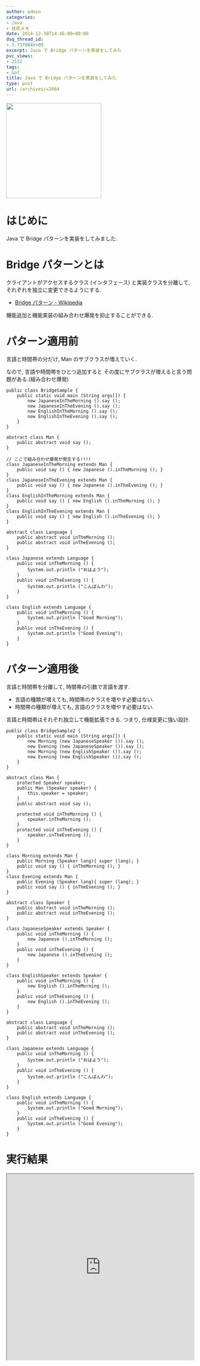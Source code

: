 ```yaml
---
author: admin
categories:
- Java
- 技術メモ
date: 2014-12-30T14:46:00+00:00
dsq_thread_id:
- 3.737084e+09
excerpt: Java で Bridge パターンを実装をしてみた
pvc_views:
- 2112
tags:
- Gof
title: Java で Bridge パターンを実装をしてみた
type: post
url: /archives/=2864
---
```


<a href="https://futurismo.biz/wp-content/uploads/java.png"><img alt="" src="https://futurismo.biz/wp-content/uploads/java.png" width="256" height="256" /></a>

はじめに
========

Java で Bridge パターンを実装をしてみました.

Bridge パターンとは
===================

クライアントがアクセスするクラス (インタフェース)
と実装クラスを分離して, それぞれを独立に変更できるようにする.

-   [Bridge パターン -
    Wikipedia](https://ja.wikipedia.org/wiki/Bridge_%E3%83%91%E3%82%BF%E3%83%BC%E3%83%B3)

機能追加と機能実装の組み合わせ爆発を抑止することができる.

パターン適用前
==============

言語と時間帯の分だけ, Man のサブクラスが増えていく.

なので, 言語や時間帯をひとつ追加すると
その度にサブクラスが増えると言う問題がある.(組み合わせ爆発)

``` {.java}
public class BridgeSample {
    public static void main (String args[]) {
        new JapaneseInTheMorning ().say ();
        new JapaneseInTheEvening ().say ();     
        new EnglishInTheMorning ().say ();
        new EnglishInTheEvening ().say ();      
    }
}

abstract class Man {
    public abstract void say ();
}

// ここで組み合わせ爆発が発生する!!!!
class JapaneseInTheMorning extends Man {
    public void say () { new Japanese ().inTheMorning (); }
}
class JapaneseInTheEvening extends Man {
    public void say () { new Japanese ().inTheEvening (); }
}
class EnglishInTheMorning extends Man {
    public void say () { new English ().inTheMorning (); }
}
class EnglishInTheEvening extends Man {
    public void say () { new English ().inTheEvening (); }
}

abstract class Language {
    public abstract void inTheMorning ();
    public abstract void inTheEvening ();   
}

class Japanese extends Language {
    public void inTheMorning () {
        System.out.println ("おはよう");
    }
    public void inTheEvening () {
        System.out.println ("こんばんわ");
    }
}

class English extends Language {
    public void inTheMorning () {
        System.out.println ("Good Morning");
    }
    public void inTheEvening () {
        System.out.println ("Good Evening");
    }
}
```

パターン適用後
==============

言語と時間帯を分離して, 時間帯の引数で言語を渡す.

-   言語の種類が増えても, 時間帯のクラスを増やす必要はない.
-   時間帯の種類が増えても, 言語のクラスを増やす必要はない.

言語と時間帯はそれぞれ独立して機能拡張できる. つまり,
仕様変更に強い設計.

``` {.java}
public class BridgeSample2 {
    public static void main (String args[]) {
        new Morning (new JapaneseSpeaker ()).say ();
        new Evening (new JapaneseSpeaker ()).say ();        
        new Morning (new EnglishSpeaker ()).say ();
        new Evening (new EnglishSpeaker ()).say ();     
    }
}

abstract class Man {
    protected Speaker speaker;
    public Man (Speaker speaker) {
        this.speaker = speaker;
    }
    public abstract void say ();

    protected void inTheMorning () {
        speaker.inTheMorning ();
    }
    protected void inTheEvening () {
        speaker.inTheEvening ();
    }
}

class Morning extends Man {
    public Morning (Speaker lang){ super (lang); }
    public void say () { inTheMorning (); }
}
class Evening extends Man {
    public Evening (Speaker lang){ super (lang); }  
    public void say () { inTheEvening (); }
}

abstract class Speaker {
    public abstract void inTheMorning ();
    public abstract void inTheEvening ();   
}

class JapaneseSpeaker extends Speaker {
    public void inTheMorning () {
        new Japanese ().inTheMorning ();
    }
    public void inTheEvening () {
        new Japanese ().inTheEvening ();        
    }
}

class EnglishSpeaker extends Speaker {
    public void inTheMorning () {
        new English ().inTheMorning ();
    }
    public void inTheEvening () {
        new English ().inTheEvening ();     
    }
}

abstract class Language {
    public abstract void inTheMorning ();
    public abstract void inTheEvening ();   
}

class Japanese extends Language {
    public void inTheMorning () {
        System.out.println ("おはよう");
    }
    public void inTheEvening () {
        System.out.println ("こんばんわ");
    }
}

class English extends Language {
    public void inTheMorning () {
        System.out.println ("Good Morning");
    }
    public void inTheEvening () {
        System.out.println ("Good Evening");
    }
}
```

実行結果
========

<iframe src="https://paiza.io/projects/e/XNAA0j3Cm_f5_VqFKgxOKg?theme=monokai" width="100%" height="500" scrolling="no" seamless="seamless"></iframe>


